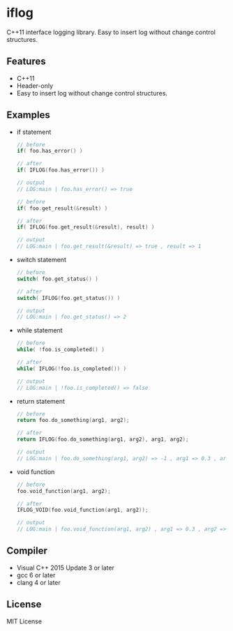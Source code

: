 # iflog

C++11 interface logging library. Easy to insert log without change control structures.

## Features

* C++11
* Header-only
* Easy to insert log without change control structures.

## Examples

* if statement
  ```cpp
  // before
  if( foo.has_error() )

  // after
  if( IFLOG(foo.has_error()) )

  // output
  // LOG:main | foo.has_error() => true
  ```

  ```cpp
  // before
  if( foo.get_result(&result) )

  // after
  if( IFLOG(foo.get_result(&result), result) )

  // output
  // LOG:main | foo.get_result(&result) => true , result => 1
  ```

* switch statement
  ```cpp
  // before
  switch( foo.get_status() )

  // after
  switch( IFLOG(foo.get_status()) )

  // output
  // LOG:main | foo.get_status() => 2
  ```

* while statement
  ```cpp
  // before
  while( !foo.is_completed() )

  // after
  while( IFLOG(!foo.is_completed()) )

  // output
  // LOG:main | !foo.is_completed() => false
  ```

* return statement
  ```cpp
  // before
  return foo.do_something(arg1, arg2);

  // after
  return IFLOG(foo.do_something(arg1, arg2), arg1, arg2);

  // output
  // LOG:main | foo.do_something(arg1, arg2) => -1 , arg1 => 0.3 , arg2 => 1.5
  ```

* void function
  ```cpp
  // before
  foo.void_function(arg1, arg2);

  // after
  IFLOG_VOID(foo.void_function(arg1, arg2));

  // output
  // LOG:main | foo.void_function(arg1, arg2) , arg1 => 0.3 , arg2 => 1.5
  ```

## Compiler
* Visual C++ 2015 Update 3 or later
* gcc 6 or later
* clang 4 or later

## License

  MIT License
